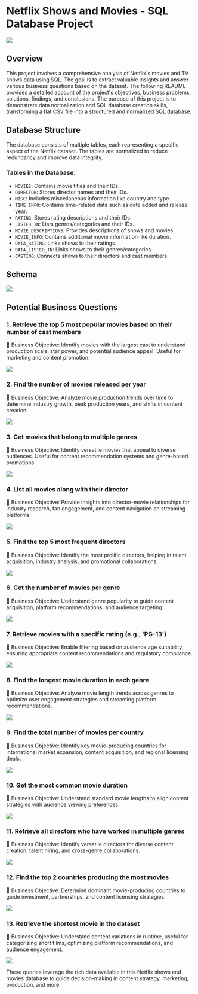 # Netflix Shows and Movies - SQL Database Project
![](logo.png)

## Overview
This project involves a comprehensive analysis of Netflix's movies and TV shows data using SQL. The goal is to extract valuable insights and answer various business questions based on the dataset. The following README provides a detailed account of the project's objectives, business problems, solutions, findings, and conclusions.
The purpose of this project is to demonstrate data normalization and SQL database creation skills, transforming a flat CSV file into a structured and normalized SQL database.

## Database Structure
The database consists of multiple tables, each representing a specific aspect of the Netflix dataset. The tables are normalized to reduce redundancy and improve data integrity.

### Tables in the Database:
- `MOVIES`: Contains movie titles and their IDs.
- `DIRECTOR`: Stores director names and their IDs.
- `MISC`: Includes miscellaneous information like country and type.
- `TIME_INFO`: Contains time-related data such as date added and release year.
- `RATING`: Stores rating descriptions and their IDs.
- `LISTED_IN`: Lists genres/categories and their IDs.
- `MOVIE_DESCRIPTIONS`: Provides descriptions of shows and movies.
- `MOVIE_INFO`: Contains additional movie information like duration.
- `DATA_RATING`: Links shows to their ratings.
- `DATA_LISTED_IN`: Links shows to their genres/categories.
- `CASTING`: Connects shows to their directors and cast members.

## Schema
![](Dataset_Schema.png)

  
## Potential Business Questions

### 1. Retrieve the top 5 most popular movies based on their number of cast members
📌 Business Objective:
Identify movies with the largest cast to understand production scale, star power, and potential audience appeal. Useful for marketing and content promotion.

![](Outputs/5_most_popular_movies.png)

### 2. Find the number of movies released per year
📌 Business Objective:
Analyze movie production trends over time to determine industry growth, peak production years, and shifts in content creation.

![](Outputs/movies_released_per_year.png)

### 3. Get movies that belong to multiple genres
📌 Business Objective:
Identify versatile movies that appeal to diverse audiences. Useful for content recommendation systems and genre-based promotions.

![](Outputs/Movies_with_multiple_genres.png)

### 4. List all movies along with their director
📌 Business Objective:
Provide insights into director-movie relationships for industry research, fan engagement, and content navigation on streaming platforms.

![](Outputs/Movies_with_directors.png)

### 5. Find the top 5 most frequent directors
📌 Business Objective:
Identify the most prolific directors, helping in talent acquisition, industry analysis, and promotional collaborations.

![](Outputs/most_frequent_directors.png)

### 6. Get the number of movies per genre
📌 Business Objective:
Understand genre popularity to guide content acquisition, platform recommendations, and audience targeting.

![](Outputs/Movies_per_genres.png)

### 7. Retrieve movies with a specific rating (e.g., 'PG-13')
📌 Business Objective:
Enable filtering based on audience age suitability, ensuring appropriate content recommendations and regulatory compliance.

![](Outputs/Movies_with_PG-13.png)

### 8. Find the longest movie duration in each genre
📌 Business Objective:
Analyze movie length trends across genres to optimize user engagement strategies and streaming platform recommendations.

![](Outputs/Longest_duration_Movies.png)

### 9. Find the total number of movies per country
📌 Business Objective:
Identify key movie-producing countries for international market expansion, content acquisition, and regional licensing deals.

![](Outputs/total_movies_per_country.png)

### 10. Get the most common movie duration
📌 Business Objective:
Understand standard movie lengths to align content strategies with audience viewing preferences.

![](Outputs/Most_common_movie_duration.png)

### 11. Retrieve all directors who have worked in multiple genres
📌 Business Objective:
Identify versatile directors for diverse content creation, talent hiring, and cross-genre collaborations.

![](Outputs/Directors_in_multiple_genres.png)

### 12. Find the top 2 countries producing the most movies
📌 Business Objective:
Determine dominant movie-producing countries to guide investment, partnerships, and content licensing strategies.

![](Outputs/most_movies_Producing_country)

### 13. Retrieve the shortest movie in the dataset
📌 Business Objective:
Understand content variations in runtime, useful for categorizing short films, optimizing platform recommendations, and audience engagement.

![](Outputs/Shortest_movie.png)


These queries leverage the rich data available in this Netflix shows and movies database to guide decision-making in content strategy, marketing, production, and more.
